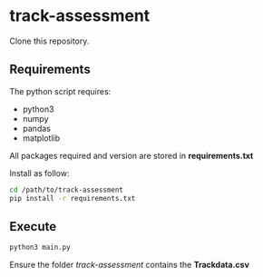 # track-assessment

Clone this repository.

## Requirements

The python script requires:

- python3
- numpy
- pandas
- matplotlib

All packages required and version are stored in **requirements.txt**

Install as follow:

```sh
cd /path/to/track-assessment
pip install -r requirements.txt
```

## Execute

```sh
python3 main.py
```

Ensure the folder *track-assessment* contains the **Trackdata.csv**
